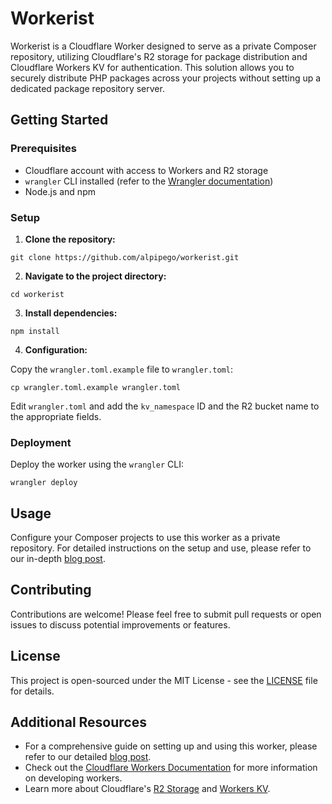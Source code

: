 # Workerist

Workerist is a Cloudflare Worker designed to serve as a private Composer repository, utilizing Cloudflare's R2 storage for package distribution and Cloudflare Workers KV for authentication. This solution allows you to securely distribute PHP packages across your projects without setting up a dedicated package repository server.

## Getting Started

### Prerequisites

- Cloudflare account with access to Workers and R2 storage
- `wrangler` CLI installed (refer to the [Wrangler documentation](https://developers.cloudflare.com/workers/cli-wrangler/install-update))
- Node.js and npm

### Setup

1. **Clone the repository:**

```shell
git clone https://github.com/alpipego/workerist.git
```

2. **Navigate to the project directory:**

```shell
cd workerist
```

3. **Install dependencies:**

```shell
npm install
```

4. **Configuration:**

Copy the `wrangler.toml.example` file to `wrangler.toml`:

```shell
cp wrangler.toml.example wrangler.toml
```

Edit `wrangler.toml` and add the `kv_namespace` ID and the R2 bucket name to the appropriate fields.

### Deployment

Deploy the worker using the `wrangler` CLI:

```shell
wrangler deploy
```

## Usage

Configure your Composer projects to use this worker as a private repository. For detailed instructions on the setup and use, please refer to our in-depth [blog post](https://www.alexandergoller.com/journal/14687/serving-private-composer-packages-with-serverless-cloudflare-workers-and-r2-storage/).

## Contributing

Contributions are welcome! Please feel free to submit pull requests or open issues to discuss potential improvements or features.

## License

This project is open-sourced under the MIT License - see the [LICENSE](LICENSE) file for details.

## Additional Resources

- For a comprehensive guide on setting up and using this worker, please refer to our detailed [blog post](https://www.alexandergoller.com/journal/14687/serving-private-composer-packages-with-serverless-cloudflare-workers-and-r2-storage/).
- Check out the [Cloudflare Workers Documentation](https://developers.cloudflare.com/workers/) for more information on developing workers.
- Learn more about Cloudflare's [R2 Storage](https://developers.cloudflare.com/r2/) and [Workers KV](https://developers.cloudflare.com/kv/).
